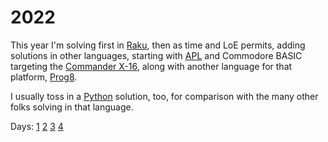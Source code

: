 # 2022

This year I'm solving first in [Raku](https://raku.org/), then as time and LoE
permits, adding solutions in other languages, starting with
[APL](https://tryapl.org) and Commodore BASIC targeting the [Commander
X-16](https://commanderx16.com), along with another language for that platform,
[Prog8](https://prog8.readthedocs.io).

I usually toss in a [Python](https://python.org) solution, too, for comparison
with the many other folks solving in that language.

Days: [1](day01) [2](day02) [3](day03) [4](day04)
